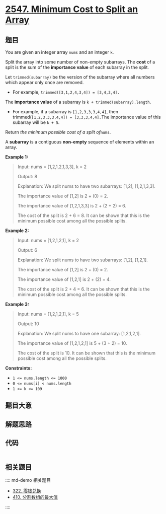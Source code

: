 # [2547. Minimum Cost to Split an Array](https://leetcode.com/problems/minimum-cost-to-split-an-array)

## 题目

You are given an integer array `nums` and an integer `k`.

Split the array into some number of non-empty subarrays. The **cost** of a
split is the sum of the **importance value** of each subarray in the split.

Let `trimmed(subarray)` be the version of the subarray where all numbers which
appear only once are removed.

  * For example, `trimmed([3,1,2,4,3,4]) = [3,4,3,4].`

The **importance value** of a subarray is `k + trimmed(subarray).length`.

  * For example, if a subarray is `[1,2,3,3,3,4,4]`, then trimmed(`[1,2,3,3,3,4,4]) = [3,3,3,4,4].`The importance value of this subarray will be `k + 5`.

Return _the minimum possible cost of a split of_`nums`.

A **subarray** is a contiguous **non-empty** sequence of elements within an
array.



**Example 1:**

> Input: nums = [1,2,1,2,1,3,3], k = 2
> 
> Output: 8
> 
> Explanation: We split nums to have two subarrays: [1,2], [1,2,1,3,3].
> 
> The importance value of [1,2] is 2 + (0) = 2.
> 
> The importance value of [1,2,1,3,3] is 2 + (2 + 2) = 6.
> 
> The cost of the split is 2 + 6 = 8. It can be shown that this is the minimum possible cost among all the possible splits.

**Example 2:**

> Input: nums = [1,2,1,2,1], k = 2
> 
> Output: 6
> 
> Explanation: We split nums to have two subarrays: [1,2], [1,2,1].
> 
> The importance value of [1,2] is 2 + (0) = 2.
> 
> The importance value of [1,2,1] is 2 + (2) = 4.
> 
> The cost of the split is 2 + 4 = 6. It can be shown that this is the minimum possible cost among all the possible splits.

**Example 3:**

> Input: nums = [1,2,1,2,1], k = 5
> 
> Output: 10
> 
> Explanation: We split nums to have one subarray: [1,2,1,2,1].
> 
> The importance value of [1,2,1,2,1] is 5 + (3 + 2) = 10.
> 
> The cost of the split is 10. It can be shown that this is the minimum possible cost among all the possible splits.

**Constraints:**

  * `1 <= nums.length <= 1000`
  * `0 <= nums[i] < nums.length`
  * `1 <= k <= 109`




## 题目大意

## 解题思路

## 代码

```javascript

```

## 相关题目

:::: md-demo 相关题目
- [322. 零钱兑换](https://leetcode.com/problems/coin-change)
- [410. 分割数组的最大值](https://leetcode.com/problems/split-array-largest-sum)

::::
